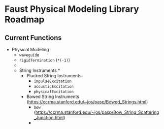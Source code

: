 # Faust Physical Modeling Library Roadmap

## Current Functions

* Physical Modeling
	* `waveguide`
	* `rigidTermination` (`*(-1)`)
	* 
	* String Instruments
		* 
		* Plucked String Instruments
			* `impulseExcitation`
			* `acousticExcitation`
			* `physicalExcitation`
		* Bowed String Instruments (<https://ccrma.stanford.edu/~jos/pasp/Bowed_Strings.html>)
			* `bow` (<https://ccrma.stanford.edu/~jos/pasp/Bow_String_Scattering_Junction.html>)
			* 